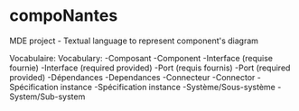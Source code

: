 # compoNantes
MDE project - Textual language to represent component's diagram


Vocabulaire: 						Vocabulary: 
    -Composant							-Component
    -Interface (requise fournie)		-Interface (required provided)
    -Port (requis fournis)				-Port (required provided)
    -Dépendances						-Dependances
    -Connecteur							-Connector
    -Spécification instance				-Spécification instance
    -Système/Sous-système				-System/Sub-system
    

    
    
    
    
    
    
    

